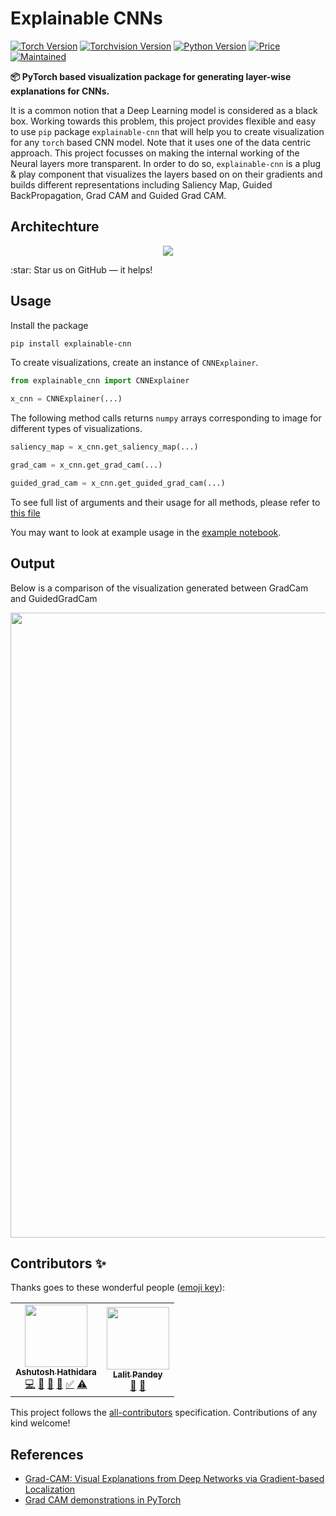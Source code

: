 # Explainable CNNs
[![Torch Version](https://img.shields.io/badge/torch->=1.10.0-61DAFB.svg?style=flat-square)](#torch) [![Torchvision Version](https://img.shields.io/badge/torchvision->=0.2.2-yellow.svg?style=flat-square)](#torchvision) [![Python Version](https://img.shields.io/badge/python->=3.6-blue.svg?style=flat-square)](#python) [![Price](https://img.shields.io/badge/price-free-ff69b4.svg?style=flat-square)](#price) [![Maintained](https://img.shields.io/badge/maintained-yes-green.svg?style=flat-square)](#maintained)

**📦 PyTorch based visualization package for generating layer-wise explanations for CNNs.**

It is a common notion that a Deep Learning model is considered as a black box. Working towards this problem, this project provides flexible and easy to use `pip` package `explainable-cnn` that will help you to create visualization for any `torch` based CNN model. Note that it uses one of the data centric approach. This project focusses on making the internal working of the Neural layers more transparent. In order to do so, `explainable-cnn` is a plug & play component that visualizes the layers based on on their gradients and builds different representations including Saliency Map, Guided BackPropagation, Grad CAM and Guided Grad CAM. 

## Architechture

<p align="center">
<img src = "https://github.com/ashutosh1919/explainable-cnn/blob/main/data/architecture.png"></img>
</p>
:star: Star us on GitHub — it helps!

## Usage

Install the package 

```bash
pip install explainable-cnn
```

To create visualizations, create an instance of `CNNExplainer`.

```python
from explainable_cnn import CNNExplainer

x_cnn = CNNExplainer(...)
```

The following method calls returns `numpy` arrays corresponding to image for different types of visualizations.

```python
saliency_map = x_cnn.get_saliency_map(...)

grad_cam = x_cnn.get_grad_cam(...)

guided_grad_cam = x_cnn.get_guided_grad_cam(...)
```

<p>To see full list of arguments and their usage for all methods, please refer to <a href="https://github.com/ashutosh1919/explainable-cnn/blob/main/src/explainable_cnn/explainers/cnn_explainer.py">this file</a></p>
<p>You may want to look at example usage in the <a href="https://github.com/ashutosh1919/explainable-cnn/blob/main/examples/explainable_cnn_usage.ipynb">example notebook</a>.</p>

## Output
<p>Below is a comparison of the visualization generated between GradCam and GuidedGradCam </p>

<p align="center"> 
    <img src="https://github.com/ashutosh1919/explainable-cnn/blob/main/data/outputs/explainable-cnn-output.png" align="center" height="1000px"></img>
</p>

## Contributors ✨

Thanks goes to these wonderful people ([emoji key](https://allcontributors.org/docs/en/emoji-key)):

<!-- ALL-CONTRIBUTORS-LIST:START - Do not remove or modify this section -->
<!-- prettier-ignore-start -->
<!-- markdownlint-disable -->
<table>
  <tr>
    <td align="center"><a href="https://github.com/ashutosh1919"><img src="https://avatars.githubusercontent.com/u/20843596?v=4?s=100" width="100px;" alt=""/><br /><sub><b>Ashutosh Hathidara</b></sub></a><br /><a href="https://github.com/ashutosh1919/explainable-cnn/commits?author=ashutosh1919" title="Code">💻</a> <a href="#design-ashutosh1919" title="Design">🎨</a> <a href="#research-ashutosh1919" title="Research">🔬</a> <a href="#maintenance-ashutosh1919" title="Maintenance">🚧</a> <a href="#tutorial-ashutosh1919" title="Tutorials">✅</a> <a href="https://github.com/ashutosh1919/explainable-cnn/commits?author=ashutosh1919" title="Tests">⚠️</a></td>
    <td align="center"><a href="https://github.com/L-Pandey"><img src="https://avatars.githubusercontent.com/u/90662028?v=4?s=100" width="100px;" alt=""/><br /><sub><b>Lalit Pandey</b></sub></a><br /><a href="#research-L-Pandey" title="Research">🔬</a> <a href="https://github.com/ashutosh1919/explainable-cnn/commits?author=L-Pandey" title="Documentation">📖</a></td>
  </tr>
</table>

<!-- markdownlint-restore -->
<!-- prettier-ignore-end -->

<!-- ALL-CONTRIBUTORS-LIST:END -->

This project follows the [all-contributors](https://github.com/all-contributors/all-contributors) specification. Contributions of any kind welcome!

## References

- [Grad-CAM: Visual Explanations from Deep Networks via Gradient-based Localization](https://arxiv.org/pdf/1610.02391.pdf)
- [Grad CAM demonstrations in PyTorch](https://github.com/kazuto1011/grad-cam-pytorch)
